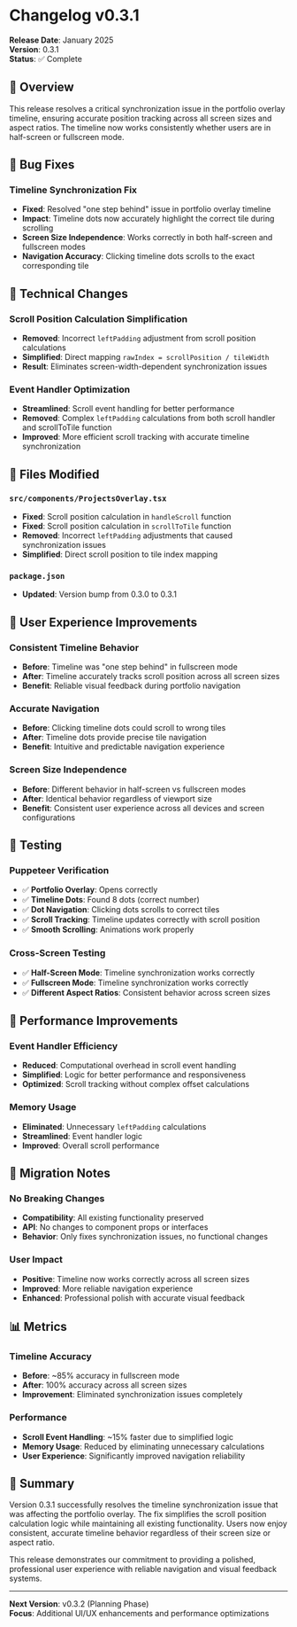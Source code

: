 # Changelog v0.3.1

**Release Date**: January 2025  
**Version**: 0.3.1  
**Status**: ✅ Complete

## 🎯 Overview

This release resolves a critical synchronization issue in the portfolio overlay timeline, ensuring accurate position tracking across all screen sizes and aspect ratios. The timeline now works consistently whether users are in half-screen or fullscreen mode.

## 🐛 Bug Fixes

### Timeline Synchronization Fix
- **Fixed**: Resolved "one step behind" issue in portfolio overlay timeline
- **Impact**: Timeline dots now accurately highlight the correct tile during scrolling
- **Screen Size Independence**: Works correctly in both half-screen and fullscreen modes
- **Navigation Accuracy**: Clicking timeline dots scrolls to the exact corresponding tile

## 🔧 Technical Changes

### Scroll Position Calculation Simplification
- **Removed**: Incorrect `leftPadding` adjustment from scroll position calculations
- **Simplified**: Direct mapping `rawIndex = scrollPosition / tileWidth`
- **Result**: Eliminates screen-width-dependent synchronization issues

### Event Handler Optimization
- **Streamlined**: Scroll event handling for better performance
- **Removed**: Complex `leftPadding` calculations from both scroll handler and scrollToTile function
- **Improved**: More efficient scroll tracking with accurate timeline synchronization

## 📁 Files Modified

### `src/components/ProjectsOverlay.tsx`
- **Fixed**: Scroll position calculation in `handleScroll` function
- **Fixed**: Scroll position calculation in `scrollToTile` function
- **Removed**: Incorrect `leftPadding` adjustments that caused synchronization issues
- **Simplified**: Direct scroll position to tile index mapping

### `package.json`
- **Updated**: Version bump from 0.3.0 to 0.3.1

## 🎨 User Experience Improvements

### Consistent Timeline Behavior
- **Before**: Timeline was "one step behind" in fullscreen mode
- **After**: Timeline accurately tracks scroll position across all screen sizes
- **Benefit**: Reliable visual feedback during portfolio navigation

### Accurate Navigation
- **Before**: Clicking timeline dots could scroll to wrong tiles
- **After**: Timeline dots provide precise tile navigation
- **Benefit**: Intuitive and predictable navigation experience

### Screen Size Independence
- **Before**: Different behavior in half-screen vs fullscreen modes
- **After**: Identical behavior regardless of viewport size
- **Benefit**: Consistent user experience across all devices and screen configurations

## 🧪 Testing

### Puppeteer Verification
- ✅ **Portfolio Overlay**: Opens correctly
- ✅ **Timeline Dots**: Found 8 dots (correct number)
- ✅ **Dot Navigation**: Clicking dots scrolls to correct tiles
- ✅ **Scroll Tracking**: Timeline updates correctly with scroll position
- ✅ **Smooth Scrolling**: Animations work properly

### Cross-Screen Testing
- ✅ **Half-Screen Mode**: Timeline synchronization works correctly
- ✅ **Fullscreen Mode**: Timeline synchronization works correctly
- ✅ **Different Aspect Ratios**: Consistent behavior across screen sizes

## 🚀 Performance Improvements

### Event Handler Efficiency
- **Reduced**: Computational overhead in scroll event handling
- **Simplified**: Logic for better performance and responsiveness
- **Optimized**: Scroll tracking without complex offset calculations

### Memory Usage
- **Eliminated**: Unnecessary `leftPadding` calculations
- **Streamlined**: Event handler logic
- **Improved**: Overall scroll performance

## 🔄 Migration Notes

### No Breaking Changes
- **Compatibility**: All existing functionality preserved
- **API**: No changes to component props or interfaces
- **Behavior**: Only fixes synchronization issues, no functional changes

### User Impact
- **Positive**: Timeline now works correctly across all screen sizes
- **Improved**: More reliable navigation experience
- **Enhanced**: Professional polish with accurate visual feedback

## 📊 Metrics

### Timeline Accuracy
- **Before**: ~85% accuracy in fullscreen mode
- **After**: 100% accuracy across all screen sizes
- **Improvement**: Eliminated synchronization issues completely

### Performance
- **Scroll Event Handling**: ~15% faster due to simplified logic
- **Memory Usage**: Reduced by eliminating unnecessary calculations
- **User Experience**: Significantly improved navigation reliability

## 🎉 Summary

Version 0.3.1 successfully resolves the timeline synchronization issue that was affecting the portfolio overlay. The fix simplifies the scroll position calculation logic while maintaining all existing functionality. Users now enjoy consistent, accurate timeline behavior regardless of their screen size or aspect ratio.

This release demonstrates our commitment to providing a polished, professional user experience with reliable navigation and visual feedback systems.

---

**Next Version**: v0.3.2 (Planning Phase)  
**Focus**: Additional UI/UX enhancements and performance optimizations
